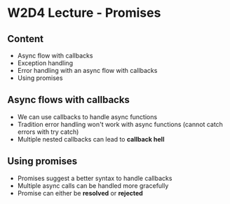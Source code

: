 # W2D4 Lecture - Promises

## Content

- Async flow with callbacks
- Exception handling
- Error handling with an async flow with callbacks
- Using promises

## Async flows with callbacks

- We can use callbacks to handle async functions
- Tradition error handling won't work with async functions (cannot catch errors with try catch)
- Multiple nested callbacks can lead to **callback hell**

## Using promises

- Promises suggest a better syntax to handle callbacks
- Multiple async calls can be handled more gracefully
- Promise can either be **resolved** or **rejected**

